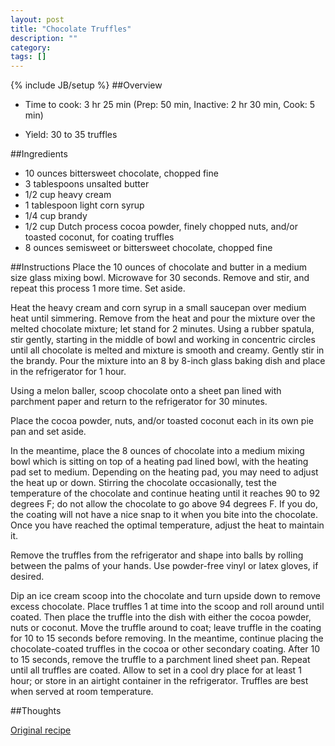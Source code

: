 ```yaml
---
layout: post
title: "Chocolate Truffles"
description: ""
category: 
tags: []
---
```

{% include JB/setup %}
##Overview
* Time to cook: 3 hr 25 min (Prep: 50 min, Inactive: 2 hr 30 min, Cook: 5 min)

* Yield: 30 to 35 truffles

##Ingredients
* 10 ounces bittersweet chocolate, chopped fine
* 3 tablespoons unsalted butter
* 1/2 cup heavy cream
* 1 tablespoon light corn syrup
* 1/4 cup brandy
* 1/2 cup Dutch process cocoa powder, finely chopped nuts, and/or toasted coconut, for coating truffles
* 8 ounces semisweet or bittersweet chocolate, chopped fine

##Instructions
Place the 10 ounces of chocolate and butter in a medium size glass mixing bowl. Microwave for 30 seconds. Remove and stir, and repeat this process 1 more time. Set aside.

Heat the heavy cream and corn syrup in a small saucepan over medium heat until simmering. Remove from the heat and pour the mixture over the melted chocolate mixture; let stand for 2 minutes. Using a rubber spatula, stir gently, starting in the middle of bowl and working in concentric circles until all chocolate is melted and mixture is smooth and creamy. Gently stir in the brandy. Pour the mixture into an 8 by 8-inch glass baking dish and place in the refrigerator for 1 hour.

Using a melon baller, scoop chocolate onto a sheet pan lined with parchment paper and return to the refrigerator for 30 minutes.

Place the cocoa powder, nuts, and/or toasted coconut each in its own pie pan and set aside.

In the meantime, place the 8 ounces of chocolate into a medium mixing bowl which is sitting on top of a heating pad lined bowl, with the heating pad set to medium. Depending on the heating pad, you may need to adjust the heat up or down. Stirring the chocolate occasionally, test the temperature of the chocolate and continue heating until it reaches 90 to 92 degrees F; do not allow the chocolate to go above 94 degrees F. If you do, the coating will not have a nice snap to it when you bite into the chocolate. Once you have reached the optimal temperature, adjust the heat to maintain it.

Remove the truffles from the refrigerator and shape into balls by rolling between the palms of your hands. Use powder-free vinyl or latex gloves, if desired.

Dip an ice cream scoop into the chocolate and turn upside down to remove excess chocolate. Place truffles 1 at time into the scoop and roll around until coated. Then place the truffle into the dish with either the cocoa powder, nuts or coconut. Move the truffle around to coat; leave truffle in the coating for 10 to 15 seconds before removing. In the meantime, continue placing the chocolate-coated truffles in the cocoa or other secondary coating. After 10 to 15 seconds, remove the truffle to a parchment lined sheet pan. Repeat until all truffles are coated. Allow to set in a cool dry place for at least 1 hour; or store in an airtight container in the refrigerator. Truffles are best when served at room temperature.

##Thoughts

[Original recipe](http://www.foodnetwork.com/recipes/alton-brown/chocolate-truffles-recipe/index.html)

